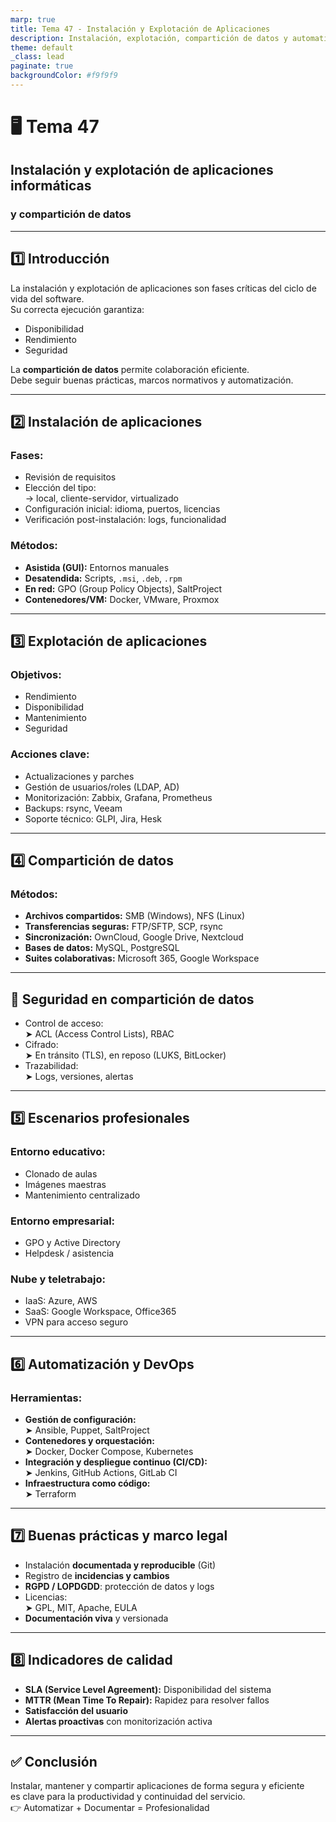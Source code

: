 ```yaml
---
marp: true
title: Tema 47 - Instalación y Explotación de Aplicaciones
description: Instalación, explotación, compartición de datos y automatización
theme: default
_class: lead
paginate: true
backgroundColor: #f9f9f9
---
```


# 🖥️ Tema 47  
## Instalación y explotación de aplicaciones informáticas  
### y compartición de datos

---

## 1️⃣ Introducción

La instalación y explotación de aplicaciones son fases críticas del ciclo de vida del software.  
Su correcta ejecución garantiza:

- Disponibilidad
- Rendimiento
- Seguridad

La **compartición de datos** permite colaboración eficiente.  
Debe seguir buenas prácticas, marcos normativos y automatización.

---

## 2️⃣ Instalación de aplicaciones

### Fases:
- Revisión de requisitos
- Elección del tipo:  
  → local, cliente-servidor, virtualizado
- Configuración inicial: idioma, puertos, licencias
- Verificación post-instalación: logs, funcionalidad

### Métodos:
- **Asistida (GUI):** Entornos manuales
- **Desatendida:** Scripts, `.msi`, `.deb`, `.rpm`
- **En red:** GPO (Group Policy Objects), SaltProject
- **Contenedores/VM:** Docker, VMware, Proxmox

---

## 3️⃣ Explotación de aplicaciones

### Objetivos:
- Rendimiento
- Disponibilidad
- Mantenimiento
- Seguridad

### Acciones clave:
- Actualizaciones y parches
- Gestión de usuarios/roles (LDAP, AD)
- Monitorización: Zabbix, Grafana, Prometheus
- Backups: rsync, Veeam
- Soporte técnico: GLPI, Jira, Hesk

---

## 4️⃣ Compartición de datos

### Métodos:
- **Archivos compartidos:** SMB (Windows), NFS (Linux)
- **Transferencias seguras:** FTP/SFTP, SCP, rsync
- **Sincronización:** OwnCloud, Google Drive, Nextcloud
- **Bases de datos:** MySQL, PostgreSQL
- **Suites colaborativas:** Microsoft 365, Google Workspace

---

## 🔐 Seguridad en compartición de datos

- Control de acceso:  
  ➤ ACL (Access Control Lists), RBAC  
- Cifrado:  
  ➤ En tránsito (TLS), en reposo (LUKS, BitLocker)  
- Trazabilidad:  
  ➤ Logs, versiones, alertas

---

## 5️⃣ Escenarios profesionales

### Entorno educativo:
- Clonado de aulas
- Imágenes maestras
- Mantenimiento centralizado

### Entorno empresarial:
- GPO y Active Directory
- Helpdesk / asistencia

### Nube y teletrabajo:
- IaaS: Azure, AWS
- SaaS: Google Workspace, Office365
- VPN para acceso seguro

---

## 6️⃣ Automatización y DevOps

### Herramientas:

- **Gestión de configuración:**  
  ➤ Ansible, Puppet, SaltProject  
- **Contenedores y orquestación:**  
  ➤ Docker, Docker Compose, Kubernetes  
- **Integración y despliegue continuo (CI/CD):**  
  ➤ Jenkins, GitHub Actions, GitLab CI  
- **Infraestructura como código:**  
  ➤ Terraform

---

## 7️⃣ Buenas prácticas y marco legal

- Instalación **documentada y reproducible** (Git)
- Registro de **incidencias y cambios**
- **RGPD / LOPDGDD**: protección de datos y logs
- Licencias:  
  ➤ GPL, MIT, Apache, EULA
- **Documentación viva** y versionada

---

## 8️⃣ Indicadores de calidad

- **SLA (Service Level Agreement):** Disponibilidad del sistema
- **MTTR (Mean Time To Repair):** Rapidez para resolver fallos
- **Satisfacción del usuario**
- **Alertas proactivas** con monitorización activa

---

## ✅ Conclusión

Instalar, mantener y compartir aplicaciones de forma segura y eficiente  
es clave para la productividad y continuidad del servicio.  
👉 Automatizar + Documentar = Profesionalidad

